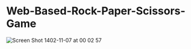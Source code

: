 # Web-Based-Rock-Paper-Scissors-Game

![Screen Shot 1402-11-07 at 00 02 57](https://github.com/HKJ91/Web-Based-Rock-Paper-Scissors-Game/assets/74920157/8a33ac46-a5ba-4c52-aae5-d4741f42cbd8)
